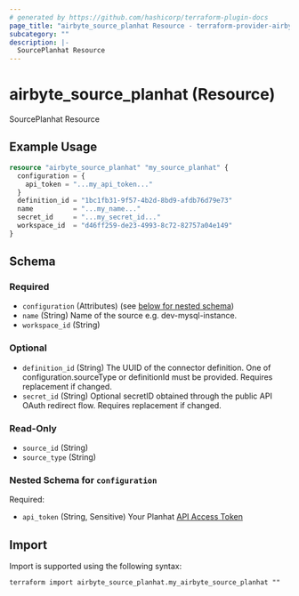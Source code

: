 ```yaml
---
# generated by https://github.com/hashicorp/terraform-plugin-docs
page_title: "airbyte_source_planhat Resource - terraform-provider-airbyte"
subcategory: ""
description: |-
  SourcePlanhat Resource
---
```


# airbyte_source_planhat (Resource)

SourcePlanhat Resource

## Example Usage

```terraform
resource "airbyte_source_planhat" "my_source_planhat" {
  configuration = {
    api_token = "...my_api_token..."
  }
  definition_id = "1bc1fb31-9f57-4b2d-8bd9-afdb76d79e73"
  name          = "...my_name..."
  secret_id     = "...my_secret_id..."
  workspace_id  = "d46ff259-de23-4993-8c72-82757a04e149"
}
```

<!-- schema generated by tfplugindocs -->
## Schema

### Required

- `configuration` (Attributes) (see [below for nested schema](#nestedatt--configuration))
- `name` (String) Name of the source e.g. dev-mysql-instance.
- `workspace_id` (String)

### Optional

- `definition_id` (String) The UUID of the connector definition. One of configuration.sourceType or definitionId must be provided. Requires replacement if changed.
- `secret_id` (String) Optional secretID obtained through the public API OAuth redirect flow. Requires replacement if changed.

### Read-Only

- `source_id` (String)
- `source_type` (String)

<a id="nestedatt--configuration"></a>
### Nested Schema for `configuration`

Required:

- `api_token` (String, Sensitive) Your Planhat <a href="https://docs.planhat.com/#authentication">API Access Token</a>

## Import

Import is supported using the following syntax:

```shell
terraform import airbyte_source_planhat.my_airbyte_source_planhat ""
```
